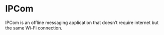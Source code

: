 # IPCom
IPCom is an offline messaging application that doesn’t require internet but the same Wi-Fi connection.
